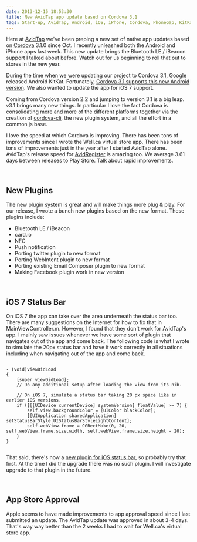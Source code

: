 ```yaml
---
date: 2013-12-15 18:53:30
title: New AvidTap app update based on Cordova 3.1
tags: Start-up, AvidTap, Android, iOS, iPhone, Cordova, PhoneGap, KitKat, BLE, Bluetooth LE, Bluetooth Smart, iBeacon
---
```

Here at [AvidTap][5] we've been preping a new set of native app updates based on
[Cordova][1] 3.1.0 since Oct. I recently unleashed both the Android and iPhone
apps last week. This new update brings the Bluetooth LE / iBeacon support I
talked about before. Watch out for us beginning to roll that out to stores in
the new year.

During the time when we were updating our project to Cordova 3.1, Google
released Android KitKat. Fortunately, [Cordova 3.1 supports this new Android
version][2]. We also wanted to update the app for iOS 7 support.

Coming from Cordova version 2.2 and jumping to version 3.1 is a big leap. v3.1
brings many new things. In particular I love the fact Cordova is consolidating
more and more of the different platforms together via the creation of
[cordova-cli][3], the new plugin system, and all the effort in a common js base.

I love the speed at which Cordova is improving. There has been tons of
improvements since I wrote the Well.ca virtual store app. There has been tons of
improvements just in the year after I started AvidTap alone. AvidTap's release
speed for [AvidRegister][6] is amazing too. We average 3.61 days between
releases to Play Store. Talk about rapid improvements.

<br>

## **New Plugins**

The new plugin system is great and will make things more plug & play. For our
release, I wrote a bunch new plugins based on the new format. These plugins
include:

- Bluetooth LE / iBeacon
- card.io
- NFC
- Push notification
- Porting twitter plugin to new format
- Porting WebIntent plugin to new format
- Porting existing Email Composer plugin to new format
- Making Facebook plugin work in new version

<br>

## **iOS 7 Status Bar**

On iOS 7 the app can take over the area underneath the status bar too. There are
many suggestions on the Internet for how to fix that in MainViewController.m.
However, I found that they don't work for AvidTap's app. I mainly saw issues
whenever we have some sort of plugin that navigates out of the app and come
back. The following code is what I wrote to simulate the 20px status bar and
have it work correctly in all situations including when navigating out of the
app and come back.

<pre><code class="objc">
- (void)viewDidLoad
{
    [super viewDidLoad];
    // Do any additional setup after loading the view from its nib.
    
    // On iOS 7, simulate a status bar taking 20 px space like in earlier iOS versions.
    if ([[[UIDevice currentDevice] systemVersion] floatValue] >= 7) {
        self.view.backgroundColor = [UIColor blackColor];
        [[UIApplication sharedApplication] setStatusBarStyle:UIStatusBarStyleLightContent];
        self.webView.frame = CGRectMake(0, 20, self.webView.frame.size.width, self.webView.frame.size.height - 20);
    }
}

</code></pre>

That said, there's now a [new plugin for iOS status bar][4], so probably try that
first. At the time I did the upgrade there was no such plugin. I will
investigate upgrade to that plugin in the future.

<br>

## **App Store Approval**
Apple seems to have made improvements to app approval speed since I last
submitted an update. The AvidTap update was approved in about 3-4 days. That's
way way better than the 2 weeks I had to wait for Well.ca's virtual store app.

  [1]: http://cordova.apache.org
  [2]: http://cordova.apache.org/announcements/2013/11/15/kitkat.html
  [3]: https://github.com/apache/cordova-cli
  [4]: https://shazronatadobe.wordpress.com/2013/10/15/cordova-ios-and-ios-7-support/
  [5]: http://avidtap.com
  [6]: http://avidregister.com
